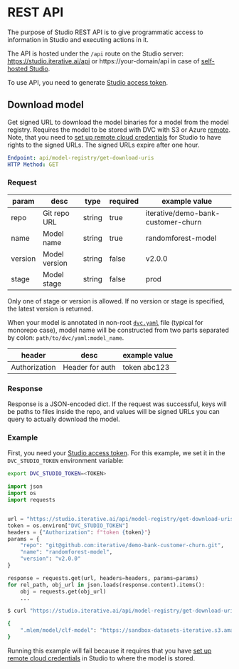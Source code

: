 # REST API

The purpose of Studio REST API is to give programmatic access to information in
Studio and executing actions in it.

The API is hosted under the `/api` route on the Studio server:
https://studio.iterative.ai/api or https://your-domain/api in case of
[self-hosted Studio](/doc/studio/self-hosting/installation).

To use API, you need to generate
[Studio access token](/doc/studio/user-guide/account-management#studio-access-token).

## Download model

Get signed URL to download the model binaries for a model from the <abbr>model
registry</abbr>. Requires the model to be stored with DVC with S3 or Azure
[remote]. Note, that you need to
[set up remote cloud credentials](/doc/studio/user-guide/account-management#cloud-credentials)
for Studio to have rights to the signed URLs. The signed URLs expire after one
hour.

```yaml
Endpoint: api/model-registry/get-download-uris
HTTP Method: GET
```

### Request

| param   | desc          | type   | required | example value                      |
| ------- | ------------- | ------ | -------- | ---------------------------------- |
| repo    | Git repo URL  | string | true     | iterative/demo-bank-customer-churn |
| name    | Model name    | string | true     | randomforest-model                 |
| version | Model version | string | false    | v2.0.0                             |
| stage   | Model stage   | string | false    | prod                               |

Only one of stage or version is allowed. If no version or stage is specified,
the latest version is returned.

When your model is annotated in non-root [`dvc.yaml`] file (typical for monorepo
case), model name will be constructed from two parts separated by colon:
`path/to/dvc/yaml:model_name`.

| header        | desc            | example value |
| ------------- | --------------- | ------------- |
| Authorization | Header for auth | token abc123  |

### Response

Response is a JSON-encoded dict. If the request was successful, keys will be
paths to files inside the repo, and values will be signed URLs you can query to
actually download the model.

### Example

First, you need your [Studio access token]. For this example, we set it in the
`DVC_STUDIO_TOKEN` environment variable:

```sh
export DVC_STUDIO_TOKEN=<TOKEN>
```

<toggle>

<tab title="Python">

```python
import json
import os
import requests


url = "https://studio.iterative.ai/api/model-registry/get-download-uris"
token = os.environ["DVC_STUDIO_TOKEN"]
headers = {"Authorization": f"token {token}"}
params = {
    "repo": "git@github.com:iterative/demo-bank-customer-churn.git",
    "name": "randomforest-model",
    "version": "v2.0.0"
}

response = requests.get(url, headers=headers, params=params)
for rel_path, obj_url in json.loads(response.content).items():
    obj = requests.get(obj_url)
    ...
```

</tab>

<tab title="CLI">

```sh
$ curl "https://studio.iterative.ai/api/model-registry/get-download-uris?repo=git@github.com:iterative/demo-bank-customer-churn.git&name=randomforest-model&version=v2.0.0" --header "Authorization:token ${DVC_STUDIO_TOKEN}"

{
    ".mlem/model/clf-model": "https://sandbox-datasets-iterative.s3.amazonaws.com/bank-customer-churn/86/bd02376ac675568ba2fac566169ef9?X-Amz-Algorithm=AWS4-HMAC-SHA256&X-Amz-Credential=AKIAU7UXIWDIQFPCO76Q%2F20230706%2Fus-east-1%2Fs3%2Faws4_request&X-Amz-Date=20230706T134619Z&X-Amz-Expires=3600&X-Amz-SignedHeaders=host&X-Amz-Signature=6807259ddd1f4448ed1e3c5d4503039884f7779381ee556175096b0a884ba1a6"
}
```

</tab>

<admon type="warn">

Running this example will fail because it requires that you have [set up remote
cloud credentials] in Studio to where the model is stored.

</admon>

[remote]: /doc/user-guide/data-management/remote-storage
[`dvc.yaml`]: /doc/user-guide/project-structure/dvcyaml-files
[Studio access token]:
  /doc/studio/user-guide/account-management#studio-access-token
[set up remote cloud credentials]:
  /doc/studio/user-guide/account-management#cloud-credentials
